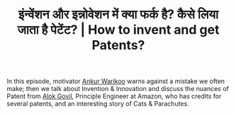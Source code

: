 ﻿---
type: episode
podcasts: [Sopaan]
Season: 1
Episode: 4
Image: "../../images/episode-art/sopaan-s1e4.png"
title: "इंन्वेंशन और इन्नोवेशन में क्या फर्क है? कैसे लिया जाता है पेटेंट? | How to invent and get Patents?"
Description: "पॉडभारती सोपान के प्रथम सीज़न के चौथे अंक मेंः उद्ममी अंकुर वरिकु आगाह कर रहे हैं एक गलती से, जो लोग अक्सर अपने करियर में कर बैठते हैं। चर्चा इंवेन्शन और इन्नोवेशन की, और आविष्कारक आलोक गोविल से पेटेंट विषय पर साक्षात्कार। और दुनिया रंग रंगीली में, एक रोचक किस्सा बोर्नियो में बिल्लियों के पेराशूट ड्रॉप का।"
Date: "2021-09-26"   # Example is "2016-04-25T04:09:45-05:00"
podcast_duration: 00:44:44
video_embed: "https://www.youtube.com/embed/I5_IQ953Dy0?si=7Cdb19vEQtO5ycxK&amp;controls=0"
spotify_embed_url: "https://open.spotify.com/embed/episode/0QDAAzcbbSWyLeaozryDPl"
explicit: "no"
tags: [Patent, Cat Drop, Innovation]
featured: true
guests: [alokg]

#podcast_file: "###.mp3" # the name of the podcast file, after the media prefix.
#podcast_bytes: "" # the length of the episode in bytes
#guests: [] # The names of your guests, based on the filename without extension.
#sponsors: []
#subtitle: ""
#images: ["img/episode/default-social.jpg"]
#hosts: [] # The names of your hosts, based on the filename without extension.
#aliases: ["/##"]
#youtube: ""
#media_override # if you want to use a specific URL for the audio file
#truncate: ""
#upcoming: true # set to true if you want this to be listed as upcoming, etc, etc
#categories: []
---
#
In this episode, motivator [Ankur Warikoo](https://ankurwarikoo.com/about/) warns against a mistake we often make; then we talk about Invention & Innovation and discuss the nuances of Patent from [Alok Govil](https://alokgovil.com/), Principle Engineer at Amazon, who has credits for several patents, and an interesting story of Cats & Parachutes.
